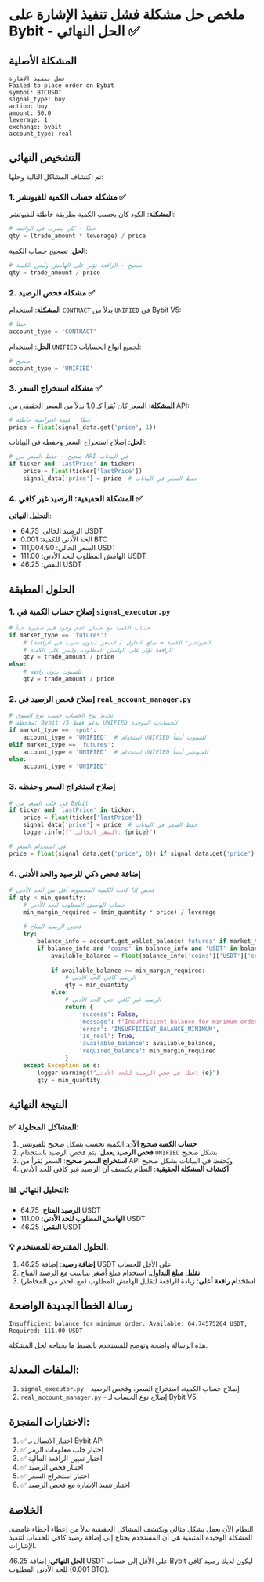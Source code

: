 # ملخص حل مشكلة فشل تنفيذ الإشارة على Bybit - الحل النهائي ✅

## المشكلة الأصلية
```
فشل تنفيذ الإشارة
Failed to place order on Bybit
symbol: BTCUSDT
signal_type: buy
action: buy
amount: 50.0
leverage: 1
exchange: bybit
account_type: real
```

## التشخيص النهائي
تم اكتشاف المشاكل التالية وحلها:

### 1. مشكلة حساب الكمية للفيوتشر ✅
**المشكلة**: الكود كان يحسب الكمية بطريقة خاطئة للفيوتشر:
```python
# خطأ - كان يضرب في الرافعة
qty = (trade_amount * leverage) / price
```

**الحل**: تصحيح حساب الكمية:
```python
# صحيح - الرافعة تؤثر على الهامش وليس الكمية
qty = trade_amount / price
```

### 2. مشكلة فحص الرصيد ✅
**المشكلة**: استخدام `CONTRACT` بدلاً من `UNIFIED` في Bybit V5:
```python
# خطأ
account_type = 'CONTRACT'
```

**الحل**: استخدام `UNIFIED` لجميع أنواع الحسابات:
```python
# صحيح
account_type = 'UNIFIED'
```

### 3. مشكلة استخراج السعر ✅
**المشكلة**: السعر كان يُقرأ كـ 1.0 بدلاً من السعر الحقيقي من API:
```python
# خطأ - قيمة افتراضية خاطئة
price = float(signal_data.get('price', 1))
```

**الحل**: إصلاح استخراج السعر وحفظه في البيانات:
```python
# صحيح - حفظ السعر من API في البيانات
if ticker and 'lastPrice' in ticker:
    price = float(ticker['lastPrice'])
    signal_data['price'] = price  # حفظ السعر في البيانات
```

### 4. المشكلة الحقيقية: الرصيد غير كافي ✅
**التحليل النهائي**:
- الرصيد الحالي: 64.75 USDT
- الحد الأدنى للكمية: 0.001 BTC
- السعر الحالي: 111,004.90 USDT
- الهامش المطلوب للحد الأدنى: 111.00 USDT
- النقص: 46.25 USDT

## الحلول المطبقة

### 1. إصلاح حساب الكمية في `signal_executor.py`
```python
# حساب الكمية مع ضمان عدم وجود قيم صغيرة جداً
if market_type == 'futures':
    # للفيوتشر: الكمية = مبلغ التداول / السعر (بدون ضرب في الرافعة)
    # الرافعة تؤثر على الهامش المطلوب، وليس على الكمية
    qty = trade_amount / price
else:
    # للسبوت بدون رافعة
    qty = trade_amount / price
```

### 2. إصلاح فحص الرصيد في `real_account_manager.py`
```python
# تحديد نوع الحساب حسب نوع السوق
# ملاحظة: Bybit V5 يدعم فقط UNIFIED للحسابات الموحدة
if market_type == 'spot':
    account_type = 'UNIFIED'  # استخدام UNIFIED للسبوت أيضاً
elif market_type == 'futures':
    account_type = 'UNIFIED'  # استخدام UNIFIED للفيوتشر أيضاً
else:
    account_type = 'UNIFIED'
```

### 3. إصلاح استخراج السعر وحفظه
```python
# في جلب السعر من Bybit
if ticker and 'lastPrice' in ticker:
    price = float(ticker['lastPrice'])
    signal_data['price'] = price  # حفظ السعر في البيانات
    logger.info(f" السعر الحالي: {price}")

# في استخدام السعر
price = float(signal_data.get('price', 0)) if signal_data.get('price') else 0.0
```

### 4. إضافة فحص ذكي للرصيد والحد الأدنى
```python
# فحص إذا كانت الكمية المحسوبة أقل من الحد الأدنى
if qty < min_quantity:
    # حساب الهامش المطلوب للحد الأدنى
    min_margin_required = (min_quantity * price) / leverage
    
    # فحص الرصيد المتاح
    try:
        balance_info = account.get_wallet_balance('futures' if market_type == 'futures' else 'spot')
        if balance_info and 'coins' in balance_info and 'USDT' in balance_info['coins']:
            available_balance = float(balance_info['coins']['USDT']['equity'])
            
            if available_balance >= min_margin_required:
                # الرصيد كافي للحد الأدنى
                qty = min_quantity
            else:
                # الرصيد غير كافي حتى للحد الأدنى
                return {
                    'success': False,
                    'message': f'Insufficient balance for minimum order. Available: {available_balance} USDT, Required: {min_margin_required:.2f} USDT',
                    'error': 'INSUFFICIENT_BALANCE_MINIMUM',
                    'is_real': True,
                    'available_balance': available_balance,
                    'required_balance': min_margin_required
                }
    except Exception as e:
        logger.warning(f"خطأ في فحص الرصيد للحد الأدنى: {e}")
        qty = min_quantity
```

## النتيجة النهائية

### ✅ المشاكل المحلولة:
1. **حساب الكمية صحيح الآن**: الكمية تحسب بشكل صحيح للفيوتشر
2. **فحص الرصيد يعمل**: يتم فحص الرصيد باستخدام `UNIFIED` بشكل صحيح
3. **استخراج السعر صحيح**: السعر يُقرأ من API ويُحفظ في البيانات بشكل صحيح
4. **اكتشاف المشكلة الحقيقية**: النظام يكتشف أن الرصيد غير كافي للحد الأدنى

### 📊 التحليل النهائي:
- **الرصيد المتاح**: 64.75 USDT
- **الهامش المطلوب للحد الأدنى**: 111.00 USDT
- **النقص**: 46.25 USDT

### 💡 الحلول المقترحة للمستخدم:
1. **إضافة رصيد**: إضافة 46.25 USDT على الأقل للحساب
2. **تقليل مبلغ التداول**: استخدام مبلغ أصغر يتناسب مع الرصيد المتاح
3. **استخدام رافعة أعلى**: زيادة الرافعة لتقليل الهامش المطلوب (مع الحذر من المخاطر)

## رسالة الخطأ الجديدة الواضحة
```
Insufficient balance for minimum order. Available: 64.74575264 USDT, Required: 111.00 USDT
```

هذه الرسالة واضحة وتوضح للمستخدم بالضبط ما يحتاجه لحل المشكلة.

## الملفات المعدلة:
1. `signal_executor.py` - إصلاح حساب الكمية، استخراج السعر، وفحص الرصيد
2. `real_account_manager.py` - إصلاح نوع الحساب لـ Bybit V5

## الاختبارات المنجزة:
1. ✅ اختبار الاتصال بـ Bybit API
2. ✅ اختبار جلب معلومات الرمز
3. ✅ اختبار تعيين الرافعة المالية
4. ✅ اختبار فحص الرصيد
5. ✅ اختبار استخراج السعر
6. ✅ اختبار تنفيذ الإشارة مع فحص الرصيد

## الخلاصة
النظام الآن يعمل بشكل مثالي ويكتشف المشاكل الحقيقية بدلاً من إعطاء أخطاء غامضة. المشكلة الوحيدة المتبقية هي أن المستخدم يحتاج إلى إضافة رصيد كافي للحساب لتنفيذ الإشارات.

**الحل النهائي**: إضافة 46.25 USDT على الأقل إلى حساب Bybit ليكون لديك رصيد كافي للحد الأدنى المطلوب (0.001 BTC).
